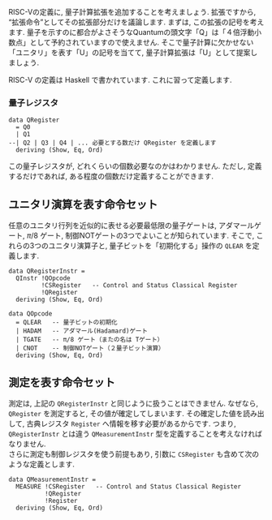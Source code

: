 
RISC-Vの定義に, 量子計算拡張を追加することを考えましょう. 
拡張ですから, “拡張命令”としてその拡張部分だけを議論します. 
まずは, この拡張の記号を考えます. 量子を示すのに都合がよさそうなQuantumの頭文字「Q」は「４倍浮動小数点」として予約されていますので使えません. 
そこで量子計算に欠かせない「ユニタリ」を表す「U」の記号を当てて, 量子計算拡張は「U」として提案しましょう. 

RISC-V の定義は Haskell で書かれています. これに習って定義します.  

### 量子レジスタ

```
data QRegister
  = Q0
  | Q1
--| Q2 | Q3 | Q4 | ... 必要とする数だけ QRegister を定義します
  deriving (Show, Eq, Ord)
```

この量子レジスタが, どれくらいの個数必要なのかはわかりません. 
ただし, 定義するだけであれば, ある程度の個数だけ定義することができます. 


## ユニタリ演算を表す命令セット

任意のユニタリ行列を近似的に表せる必要最低限の量子ゲートは, アダマールゲート, $\pi/8$ ゲート, 制御NOTゲートの3つでよいことが知られています. 
そこで, これらの3つのユニタリ演算子と, 量子ビットを「初期化する」操作の `QLEAR` を定義します.  

```
data QRegisterInstr =
  QInstr !QOpcode
         !CSRegister   -- Control and Status Classical Register
         !QRegister
  deriving (Show, Eq, Ord)

data QOpcode
  = QLEAR   -- 量子ビットの初期化
  | HADAM   -- アダマール(Hadamard)ゲート
  | TGATE   -- π/8 ゲート（またの名は Tゲート）
  | CNOT    -- 制御NOTゲート（２量子ビット演算）
  deriving (Show, Eq, Ord)
```

## 測定を表す命令セット

測定は, 上記の `QRegisterInstr` と同じように扱うことはできません. 
なぜなら, `QRegister` を測定すると, その値が確定してしまいます. 
その確定した値を読み出して, 古典レジスタ `Register` へ情報を移す必要があるからです. 
つまり, `QRegisterInstr` とは違う `QMeasurementInstr` 型を定義することを考えなければなりません.  
さらに測定も制御レジスタを使う前提もあり, 引数に `CSRegister` も含めて次のような定義とします. 

```
data QMeasurementInstr =
  MEASURE !CSRegister   -- Control and Status Classical Register
          !QRegister
          !Register
  deriving (Show, Eq, Ord)
```
